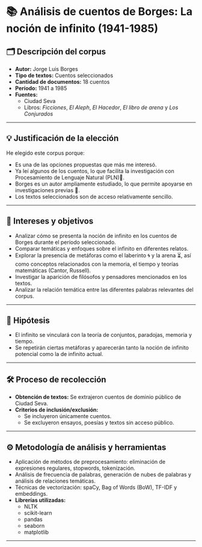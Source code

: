 # 📚 Análisis de cuentos de Borges: La noción de infinito (1941-1985)

## 🗂️ Descripción del corpus

- **Autor:** Jorge Luis Borges  
- **Tipo de textos:** Cuentos seleccionados  
- **Cantidad de documentos:** 18 cuentos  
- **Período:** 1941 a 1985  
- **Fuentes:**  
  - Ciudad Seva  
  - Libros: *Ficciones*, *El Aleph*, *El Hacedor*, *El libro de arena* y *Los Conjurados*

---

## 💡 Justificación de la elección

He elegido este corpus porque:

- Es una de las opciones propuestas que más me interesó.
- Ya leí algunos de los cuentos, lo que facilita la investigación con Procesamiento de Lenguaje Natural (PLN)🤖.
- Borges es un autor ampliamente estudiado, lo que permite apoyarse en investigaciones previas 📖.
- Los textos seleccionados son de acceso relativamente sencillo.

---

## 🎯 Intereses y objetivos

- Analizar cómo se presenta la noción de infinito en los cuentos de Borges durante el período seleccionado.
- Comparar temáticas y enfoques sobre el infinito en diferentes relatos.
- Explorar la presencia de metáforas como el laberinto 🌀 y la arena ⏳, así como conceptos relacionados con la memoria, el tiempo y teorías matemáticas (Cantor, Russell).
- Investigar la aparición de filósofos y pensadores mencionados en los textos.
- Analizar la relación temática entre las diferentes palabras relevantes del corpus.

---

## 🧐 Hipótesis

- El infinito se vinculará con la teoría de conjuntos, paradojas, memoria y tiempo.
- Se repetirán ciertas metáforas y aparecerán tanto la noción de infinito potencial como la de infinito actual.

---

## 🛠️ Proceso de recolección

- **Obtención de textos:** Se extrajeron cuentos de dominio público de Ciudad Seva.
- **Criterios de inclusión/exclusión:**  
  - Se incluyeron únicamente cuentos.  
  - Se excluyeron ensayos, poesías y textos sin acceso público.

---

## ⚙️ Metodología de análisis y herramientas

- Aplicación de métodos de preprocesamiento: eliminación de expresiones regulares, stopwords, tokenización.
- Análisis de frecuencia de palabras, generación de nubes de palabras y análisis de relaciones temáticas.
- Técnicas de vectorización: spaCy, Bag of Words (BoW), TF-IDF y embeddings.
- **Librerías utilizadas:**  
  - NLTK  
  - scikit-learn  
  - pandas  
  - seaborn  
  - matplotlib

---

